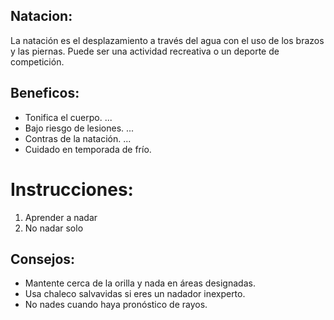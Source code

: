 
## Natacion:
La natación es el desplazamiento a través del agua con el uso de los brazos y las piernas. Puede ser una actividad recreativa o un deporte de competición.
## Beneficos:
- Tonifica el cuerpo. ...
- Bajo riesgo de lesiones. ...
- Contras de la natación. ...
- Cuidado en temporada de frío.
# Instrucciones:
1. Aprender a nadar
2. No nadar solo

## Consejos:
- Mantente cerca de la orilla y nada en áreas designadas.
- Usa chaleco salvavidas si eres un nadador inexperto.
- No nades cuando haya pronóstico de rayos.


